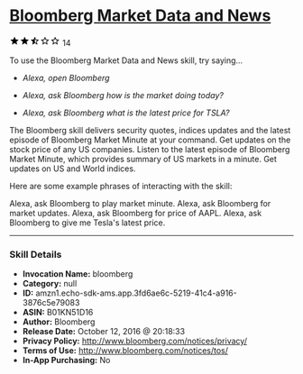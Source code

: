 # [Bloomberg Market Data and News](http://alexa.amazon.com/#skills/amzn1.echo-sdk-ams.app.3fd6ae6c-5219-41c4-a916-3876c5e79083)
![2.9 stars](../../images/ic_star_black_18dp_1x.png)![2.9 stars](../../images/ic_star_black_18dp_1x.png)![2.9 stars](../../images/ic_star_half_black_18dp_1x.png)![2.9 stars](../../images/ic_star_border_black_18dp_1x.png)![2.9 stars](../../images/ic_star_border_black_18dp_1x.png) 14

To use the Bloomberg Market Data and News skill, try saying...

* *Alexa, open Bloomberg*

* *Alexa, ask Bloomberg how is the market doing today?*

* *Alexa, ask Bloomberg what is the latest price for TSLA?*

The Bloomberg skill delivers security quotes, indices updates and the latest episode of Bloomberg Market Minute at your command.
Get updates on the stock price of any US companies.
Listen to the latest episode of Bloomberg Market Minute, which provides summary of US markets in a minute.
Get updates on US and World indices.

Here are some example phrases of interacting with the skill:

Alexa, ask Bloomberg to play market minute.
Alexa, ask Bloomberg for market updates.
Alexa, ask Bloomberg for price of AAPL.
Alexa, ask Bloomberg to give me Tesla's latest price.

***

### Skill Details

* **Invocation Name:** bloomberg
* **Category:** null
* **ID:** amzn1.echo-sdk-ams.app.3fd6ae6c-5219-41c4-a916-3876c5e79083
* **ASIN:** B01KN51D16
* **Author:** Bloomberg
* **Release Date:** October 12, 2016 @ 20:18:33
* **Privacy Policy:** http://www.bloomberg.com/notices/privacy/
* **Terms of Use:** http://www.bloomberg.com/notices/tos/
* **In-App Purchasing:** No
